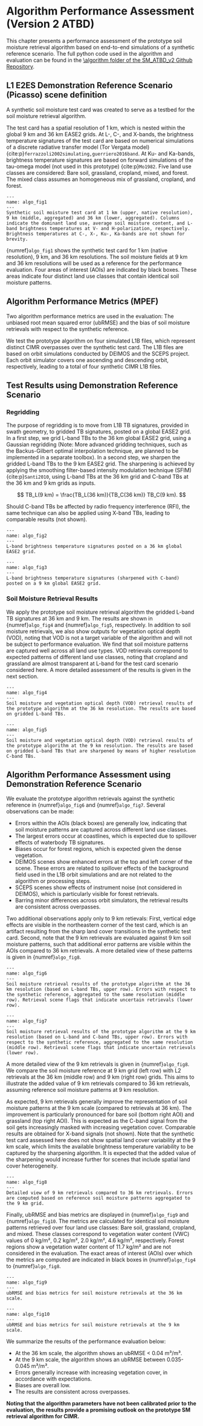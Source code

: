 # Algorithm Performance Assessment (Version 2 ATBD)

This chapter presents a performance assessment of the prototype soil moisture retrieval algorithm based on end-to-end simulations of a synthetic reference scenario. The full python code used in the algorithm and evaluation can be found in the [\algorithm folder of the SM_ATBD_v2 Github Repository](https://github.com/CIMR-Algos/SoilMoisture_ATBD_v2/tree/main/algorithm).

## L1 E2ES Demonstration Reference Scenario (Picasso) scene definition

A synthetic soil moisture test card was created to serve as a testbed for the soil moisture retrieval algorithm.

The test card has a spatial resolution of 1 km, which is nested within the global 9 km and 36 km EASE2 grids. At L-, C-, and X-bands, the brightness temperature signatures of the test card are based on numerical simulations of a discrete radiative transfer model (Tor Vergata model) {cite:p}`ferrazzoli2002simulating,guerriero2016band`. At Ku- and Ka-bands, brightness temperature signatures are based on forward simulations of the tau-omega model (not used in this prototype) {cite:p}`Mo1982`. Five land use classes are considered: Bare soil, grassland, cropland, mixed, and forest. The mixed class assumes an homogeneous mix of grassland, cropland, and forest.

```{figure} /images/algo_fig1.png
--- 
name: algo_fig1
---
Synthetic soil moisture test card at 1 km (upper, native resolution), 9 km (middle, aggregated) and 36 km (lower, aggregated). Columns indicate the dominant land use, average soil moisture content, and L-band brightness temperatures at V- and H-polarization, respectively. Brightness temperatures at C-, X-, Ku-, Ka-bands are not shown for brevity.
```

{numref}`algo_fig1` shows the synthetic test card for 1 km (native resolution), 9 km, and 36 km resolutions. The soil moisture fields at 9 km and 36 km resolutions will be used as a reference for the performance evaluation. Four areas of interest (AOIs) are indicated by black boxes. These areas indicate four distinct land use classes that contain identical soil moisture patterns.

## Algorithm Performance Metrics (MPEF)

Two algorithm performance metrics are used in the evaluation: The unbiased root mean squared error (ubRMSE) and the bias of soil moisture retrievals with respect to the synthetic reference.

We test the prototype algorithm on four simulated L1B files, which represent distinct CIMR overpasses over the synthetic test card. The L1B files are based on orbit simulations conducted by DEIMOS and the SCEPS project. Each orbit simulator covers one ascending and descending orbit, respectively, leading to a total of four synthetic CIMR L1B files. 

## Test Results using Demonstration Reference Scenario

### Regridding

The purpose of regridding is to move from L1B TB signatures, provided in swath geometry, to gridded TB signatures, posted on a global EASE2 grid. In a first step, we grid L-band TBs to the 36 km global EASE2 grid, using a Gaussian regridding (Note: More advanced gridding techniques, such as the Backus-Gilbert optimal interpolation technique, are planned to be implemented in a separate toolbox). In a second step, we sharpen the gridded L-band TBs to the 9 km EASE2 grid. The sharpening is achieved by applying the smoothing filter-based intensity modulation technique (SFIM) {cite:p}`Santi2010`, using L-band TBs at the 36 km grid and C-band TBs at the 36 km and 9 km grids as inputs. 

$$ 
TB_L(9 km) = \frac{TB_L(36 km)}{TB_C(36 km)} TB_C(9 km).
$$

Should C-band TBs be affected by radio frequency interference (RFI), the same technique can also be applied using X-band TBs, leading to comparable results (not shown). 

```{figure} /images/algo_fig2.png
--- 
name: algo_fig2
---
L-band brightness temperature signatures posted on a 36 km global EASE2 grid. 
```

```{figure} /images/algo_fig3.png
--- 
name: algo_fig3
---
L-band brightness temperature signatures (sharpened with C-band) posted on a 9 km global EASE2 grid.
```

### Soil Moisture Retrieval Results

We apply the prototype soil moisture retrieval algorithm the gridded L-band TB signatures at 36 km and 9 km. The results are shown in {numref}`algo_fig4` and {numref}`algo_fig5`, respectively. In addition to soil moisture retrievals, we also show outputs for vegetation optical depth (VOD), noting that VOD is not a target variable of the algorithm and will not be subject to performance evaluation. We find that soil moisture patterns are captured well across all land use types. VOD retrievals correspond to expected patterns of different land use classes, noting that cropland and grassland are almost transparent at L-band for the test card scenario considered here. A more detailed assessment of the results is given in the next section.

```{figure} /images/algo_fig4.png
--- 
name: algo_fig4
---
Soil moisture and vegetation optical depth (VOD) retrieval results of the prototype algorithm at the 36 km resolution. The results are based on gridded L-band TBs. 
```

```{figure} /images/algo_fig5.png
--- 
name: algo_fig5
---
Soil moisture and vegetation optical depth (VOD) retrieval results of the prototype algorithm at the 9 km resolution. The results are based on gridded L-band TBs that are sharpened by means of higher resolution C-band TBs. 
```

## Algorithm Performance Assessment using Demonstration Reference Scenario

We evaluate the prototype algorithm retrievals against the synthetic reference in {numref}`algo_fig6` and {numref}`algo_fig7`. Several observations can be made:
- Errors within the AOIs (black boxes) are generally low, indicating that soil moisture patterns are captured across different land use classes. 
- The largest errors occur at coastlines, which is expected due to spillover effects of waterbody TB signatures.
- Biases occur for forest regions, which is expected given the dense vegetation.
- DEIMOS scenes show enhanced errors at the top and left corner of the scene. These errors are related to spillover effects of the background field used in the L1B orbit simulations and are not related to the algorithm or processing steps.
- SCEPS scenes show effects of instrument noise (not considered in DEIMOS), which is particularly visible for forest retrievals.
- Barring minor differences across orbit simulators, the retrieval results are consistent across overpasses.

Two additional observations apply only to 9 km retievals: First, vertical edge effects are visible in the northeastern corner of the test card, which is an artifact resulting from the sharp land cover transitions in the synthetic test card. Second, note that the 9 km retrievals are evaluated against 9 km soil moisture patterns, such that additional error patterns are visible within the AOIs compared to 36 km retrievals. A more detailed view of these patterns is given in {numref}`algo_fig8`.

```{figure} /images/algo_fig6.png
--- 
name: algo_fig6
---
Soil moisture retrieval results of the prototype algorithm at the 36 km resolution (based on L-band TBs, upper row). Errors with respect to the synthetic reference, aggregated to the same resolution (middle row). Retrieval scene flags that indicate uncertain retrievals (lower row).
```

```{figure} /images/algo_fig7.png
--- 
name: algo_fig7
---
Soil moisture retrieval results of the prototype algorithm at the 9 km resolution (based on L-band and C-band TBs, upper row). Errors with respect to the synthetic reference, aggregated to the same resolution (middle row). Retrieval scene flags that indicate uncertain retrievals (lower row).
```

A more detailed view of the 9 km retrievals is given in {numref}`algo_fig8`. We compare the soil moisture reference at 9 km grid (left row) with L2 retrievals at the 36 km (middle row) and 9 km (right row) grids. This aims to illustrate the added value of 9 km retrievals compared to 36 km retrievals, assuming reference soil moisture patterns at 9 km resolution.

As expected, 9 km retrievals generally improve the representation of soil moisture patterns at the 9 km scale (compared to retrievals at 36 km). The improvement is particularly pronounced for bare soil (bottom right AOI) and grassland (top right AOI). This is expected as the C-band signal from the soil gets increasingly masked with increasing vegetation cover. Comparable results are obtained for X-band signals (not shown). Note that the synthetic test card assessed here does not show spatial land cover variability at the 9 km scale, which limits the available brightness temperature variability to be captured by the sharpening algorithm. It is expected that the added value of the sharpening would increase further for scenes that include spatial land cover heterogeneity.


```{figure} /images/algo_fig8.png
--- 
name: algo_fig8
---
Detailed view of 9 km retrievals compared to 36 km retrievals. Errors are computed based on reference soil moisture patterns aggregated to the 9 km grid.
```

Finally, ubRMSE and bias metrics are displayed in {numref}`algo_fig9` and {numref}`algo_fig10`. The metrics are calculated for identical soil moisture patterns retrieved over four land use classes: Bare soil, grassland, cropland, and mixed. These classes correspond to vegetation water content (VWC) values of 0 kg/m², 0.2 kg/m², 2.0 kg/m², 4.6 kg/m², respectively. Forest regions show a vegetation water content of 11.7 kg/m² and are not considered in the evaluation. The exact areas of interest (AOIs) over which the metrics are computed are indicated in black boxes in {numref}`algo_fig4` to {numref}`algo_fig8`. 


```{figure} /images/algo_fig9.png
--- 
name: algo_fig9
---
ubRMSE and bias metrics for soil moisture retrievals at the 36 km scale.
```

```{figure} /images/algo_fig10.png
--- 
name: algo_fig10
---
ubRMSE and bias metrics for soil moisture retrievals at the 9 km scale.
```

We summarize the results of the performance evaluation below:
- At the 36 km scale, the algorithm shows an ubRMSE < 0.04 m³/m³.
- At the 9 km scale, the algorithm shows an ubRMSE between 0.035-0.045 m³/m³. 
- Errors generally increase with increasing vegetation cover, in accordance with expectations.
- Biases are overall low.
- The results are consistent across overpasses. 

**Noting that the algorithm parameters have not been calibrated prior to the evaluation, the results provide a promising outlook on the prototype SM retrieval algorithm for CIMR.**